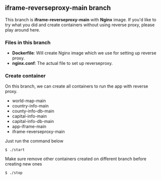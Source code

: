 ## iframe-reverseproxy-main branch 
 This branch is **iframe-reverseproxy-main** with **Nginx** image. 
 If you'd like to try what you did and create containers without using reverse proxy, please play around here. 

### Files in this branch
  - **Dockerfile**: Will create Nginx image which we use for setting up reverse proxy.
  - **nginx.conf**: The actual file to set up reverseproxy. 

### Create container 
On this branch, we can create all containers to run the app with reverse proxy. 
  - world-map-main
  - country-info-main
  - county-info-db-main
  - capital-info-main
  - capital-info-db-main
  - app-iframe-main
  - iframe-reverseproxy-main 

Just run the command below 
```
$ ./start
```
Make sure remove other containers created on different branch before creating new ones
```
$ ./stop
```
